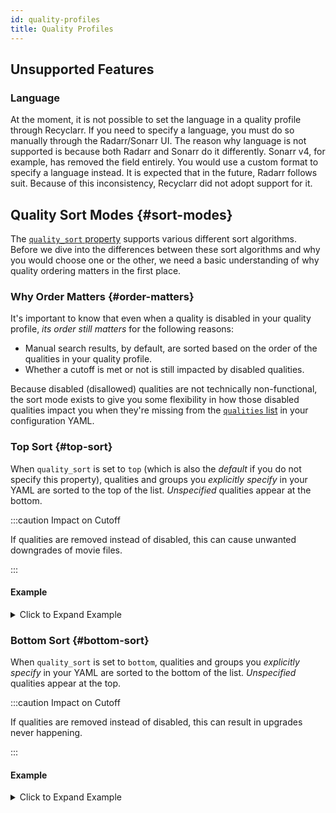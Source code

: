```yaml
---
id: quality-profiles
title: Quality Profiles
---
```


## Unsupported Features

### Language

At the moment, it is not possible to set the language in a quality profile through Recyclarr. If you
need to specify a language, you must do so manually through the Radarr/Sonarr UI. The reason why
language is not supported is because both Radarr and Sonarr do it differently. Sonarr v4, for
example, has removed the field entirely. You would use a custom format to specify a language
instead. It is expected that in the future, Radarr follows suit. Because of this inconsistency,
Recyclarr did not adopt support for it.

## Quality Sort Modes {#sort-modes}

The [`quality_sort` property][qpsort] supports various different sort algorithms. Before we dive
into the differences between these sort algorithms and why you would choose one or the other, we
need a basic understanding of why quality ordering matters in the first place.

### Why Order Matters {#order-matters}

It's important to know that even when a quality is disabled in your quality profile, *its order
still matters* for the following reasons:

- Manual search results, by default, are sorted based on the order of the qualities in your quality
  profile.
- Whether a cutoff is met or not is still impacted by disabled qualities.

Because disabled (disallowed) qualities are not technically non-functional, the sort mode exists to
give you some flexibility in how those disabled qualities impact you when they're missing from the
[`qualities` list][qpqualities] in your configuration YAML.

[qpsort]: /yaml/config-reference/quality-profiles.md#quality-sort
[qpqualities]: /yaml/config-reference/quality-profiles.md#qualities

### Top Sort {#top-sort}

When `quality_sort` is set to `top` (which is also the *default* if you do not specify this
property), qualities and groups you *explicitly specify* in your YAML are sorted to the top of the
list. *Unspecified* qualities appear at the bottom.

:::caution Impact on Cutoff

If qualities are removed instead of disabled, this can cause unwanted downgrades of movie files.

:::

#### Example

<details><summary>Click to Expand Example</summary>

```yml
quality_sort: top
qualities:
  - name: Remux-1080p
  - name: Bluray-1080p
    enabled: false
  - name: Bluray-720p
  - name: WEB 720p
    qualities:
      - WEBRip-720p
      - WEBDL-720p
  - name: DVD
```

When you sync this quality profile, it will look like this when you view it in the Radarr UI:

<img src={require('./img/top-sort.png').default} width="350" />

</details>

### Bottom Sort {#bottom-sort}

When `quality_sort` is set to `bottom`, qualities and groups you *explicitly specify* in your YAML
are sorted to the bottom of the list. *Unspecified* qualities appear at the top.

:::caution Impact on Cutoff

If qualities are removed instead of disabled, this can result in upgrades never happening.

:::

#### Example

<details><summary>Click to Expand Example</summary>

Using the same example YAML from the previous section:

```yml
quality_sort: bottom
qualities:
  - name: Remux-1080p
  - name: Bluray-1080p
    enabled: false
  - name: Bluray-720p
  - name: WEB 720p
    qualities:
      - WEBRip-720p
      - WEBDL-720p
  - name: DVD
```

Syncing this will yield the following qualities list when you view them from the Radarr UI:

<img src={require('./img/bottom-sort.png').default} width="350" />

</details>
